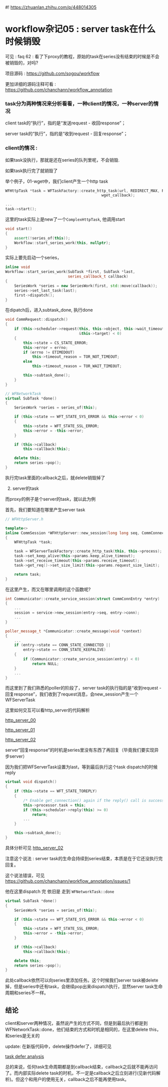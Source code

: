 #! https://zhuanlan.zhihu.com/p/448014305
# workflow杂记05 : server task在什么时候销毁

可见 : faq 62 : 看了下proxy的教程，原始的task在series没有结束的时候是不会被销毁的，对吗?

项目源码 : https://github.com/sogou/workflow

更加详细的源码注释可看 : https://github.com/chanchann/workflow_annotation

### task分为两种情况来分析看看，一种client的情况，一种server的情况

client task的“执行”，指的是“发送request - 收回response”；

server task的“执行”，指的是“收到request - 回复response”；

### client的情况 :

如果task没执行，那就是还在series的队列里呢，不会销毁. 

如果task执行完了就销毁了

举个例子，01-wget中，我们client产生一个http task

```cpp
WFHttpTask *task = WFTaskFactory::create_http_task(url, REDIRECT_MAX, RETRY_MAX,
										   wget_callback);

...
task->start();
```

这里的task实际上是new了一个`ComplexHttpTask`, 他调用start

```cpp
void start()
{
    assert(!series_of(this));
    Workflow::start_series_work(this, nullptr);
}
```

实际上要先启动一个series，

```cpp
inline void
Workflow::start_series_work(SubTask *first, SubTask *last,
							series_callback_t callback)
{
	SeriesWork *series = new SeriesWork(first, std::move(callback));
	series->set_last_task(last);
	first->dispatch();
}
```

在dipatch后，进入subtask_done, 执行done

```cpp
void CommRequest::dispatch()
{
	if (this->scheduler->request(this, this->object, this->wait_timeout,
								 &this->target) < 0)
	{
		this->state = CS_STATE_ERROR;
		this->error = errno;
		if (errno != ETIMEDOUT)
			this->timeout_reason = TOR_NOT_TIMEOUT;
		else
			this->timeout_reason = TOR_WAIT_TIMEOUT;

		this->subtask_done();
	}
}
```

```cpp
// WFNetworkTask
virtual SubTask *done()
{
    SeriesWork *series = series_of(this);

    if (this->state == WFT_STATE_SYS_ERROR && this->error < 0)
    {
        this->state = WFT_STATE_SSL_ERROR;
        this->error = -this->error;
    }

    if (this->callback)
        this->callback(this);

    delete this;
    return series->pop();
}
```

执行完task里面的callback之后，就delete销毁掉了

2) server的task 

而proxy的例子是个server的task，就以此为例

首先，我们要知道在哪里产生server task

```cpp
// WFHttpServer.h

template<>
inline CommSession *WFHttpServer::new_session(long long seq, CommConnection *conn)
{
	WFHttpTask *task;

	task = WFServerTaskFactory::create_http_task(this, this->process);
	task->set_keep_alive(this->params.keep_alive_timeout);
	task->set_receive_timeout(this->params.receive_timeout);
	task->get_req()->set_size_limit(this->params.request_size_limit);

	return task;
}
```

在这里产生，而又在哪里调用的这个函数呢?

```cpp
int Communicator::create_service_session(struct CommConnEntry *entry)
{
    ...
	session = service->new_session(entry->seq, entry->conn);
    ...
}
```

```cpp
poller_message_t *Communicator::create_message(void *context)
{
    ...
	if (entry->state == CONN_STATE_CONNECTED ||
		entry->state == CONN_STATE_KEEPALIVE)
	{
		if (Communicator::create_service_session(entry) < 0)
			return NULL;
	}
    ...
}
```

而这里到了我们熟悉的poller的阶段了，server task的执行指的是“收到request - 回复response”，我们收到了request消息，会new_session产生一个WFServerTask

这里如何交互可以看http_server的代码解析

[http_server_00](22_http_server_00.md)

[http_server_01](22_http_server_01.md)

[http_server_02](22_http_server_02.md)

server“回复response”的时机是series里没有东西了再回复（毕竟我们要实现异步server）

因为我们把WFServerTask设置为last，等到最后执行这个task dispatch的时候reply

```cpp
virtual void dispatch()
{
	if (this->state == WFT_STATE_TOREPLY)
	{
		/* Enable get_connection() again if the reply() call is success. */
		this->processor.task = this;
		if (this->scheduler->reply(this) >= 0)
			return;
		...
	}

	this->subtask_done();
}
```

具体分析可见 [http_server_02](22_http_server_02.md)

注意这个说法 : server task的生命会持续到series结束，本质是在于它还没执行完回复。

这个说法错误，可见 https://github.com/chanchann/workflow_annotation/issues/1

他在这里dispatch 完 依旧是 走到 `WFNetworkTask::done`

```cpp
virtual SubTask *done()
{
	SeriesWork *series = series_of(this);

	if (this->state == WFT_STATE_SYS_ERROR && this->error < 0)
	{
		this->state = WFT_STATE_SSL_ERROR;
		this->error = -this->error;
	}

	if (this->callback)
		this->callback(this);

	delete this;
	return series->pop();
}
```

此处callback依然可以向series里添加任务。这个时候我们server task被delete掉，但是series中还有task，会继续pop出来dispatch执行，显然server task生命周期和series不一样。

## 结论

client和server两种情况，虽然说产生的方式不同，但是到最后执行都是到WFNetworkTask::done，他们结束的方式和时机是相同的，在这里delete this，和series是无关的

update: 在新版代码中，delete操作defer了，详细可见

[task defer analysis](other_04_task_defer_delete.md)

总的来说，任何task生命周期都是到callback结束，callback之后就不能再访问了。而内部实际delete task的时机，不一定是callback之后立刻进行(见新代码解析)。但这个和用户的使用无关，callback之后不能再使用task。